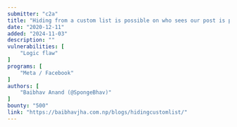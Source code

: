 ```yaml
---
submitter: "c2a"
title: "Hiding from a custom list is possible on who sees our post is possible making victim not remove them from the list."
date: "2020-12-11"
added: "2024-11-03"
description: ""
vulnerabilities: [
    "Logic flaw"
]
programs: [
    "Meta / Facebook"
]
authors: [
    "Baibhav Anand (@SpongeBhav)"
]
bounty: "500"
link: "https://baibhavjha.com.np/blogs/hidingcustomlist/"
---
```




